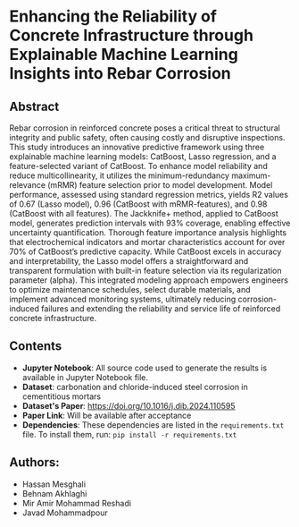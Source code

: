 # Enhancing the Reliability of Concrete Infrastructure through Explainable Machine Learning Insights into Rebar Corrosion

## Abstract

Rebar corrosion in reinforced concrete poses a critical threat to structural integrity and public safety, often causing costly and disruptive inspections. This study introduces an innovative predictive framework using three explainable machine learning models: CatBoost, Lasso regression, and a feature-selected variant of CatBoost. To enhance model reliability and reduce multicollinearity, it utilizes the minimum-redundancy maximum-relevance (mRMR) feature selection prior to model development. Model performance, assessed using standard regression metrics, yields R2 values of 0.67 (Lasso model), 0.96 (CatBoost with mRMR-features), and 0.98 (CatBoost with all features). The Jackknife+ method, applied to CatBoost model, generates prediction intervals with 93% coverage, enabling effective uncertainty quantification. Thorough feature importance analysis highlights that electrochemical indicators and mortar characteristics account for over 70% of CatBoost’s predictive capacity. While CatBoost excels in accuracy and interpretability, the Lasso model offers a straightforward and transparent formulation with built-in feature selection via its regularization parameter (alpha). This integrated modeling approach empowers engineers to optimize maintenance schedules, select durable materials, and implement advanced monitoring systems, ultimately reducing corrosion-induced failures and extending the reliability and service life of reinforced concrete infrastructure.

## Contents
- **Jupyter Notebook**: All source code used to generate the results is available in Jupyter Notebook file.
- **Dataset**: carbonation and chloride-induced steel corrosion in cementitious mortars
- **Dataset's Paper**: https://doi.org/10.1016/j.dib.2024.110595
- **Paper Link**: Will be available after acceptance
- **Dependencies**: These dependencies are listed in the `requirements.txt` file. To install them, run: `pip install -r requirements.txt`

## Authors:
- Hassan Mesghali
- Behnam Akhlaghi
- Mir Amir Mohammad Reshadi
- Javad Mohammadpour
